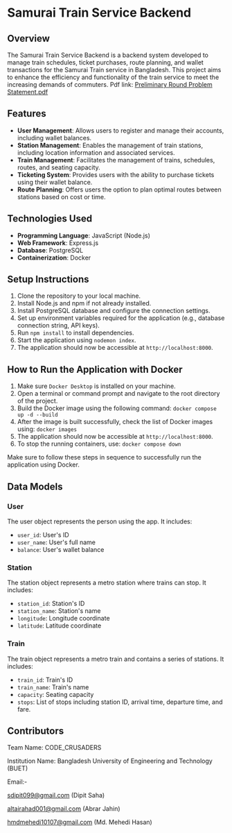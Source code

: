 # Samurai Train Service Backend

## Overview
The Samurai Train Service Backend is a backend system developed to manage train schedules, ticket purchases, route planning, and wallet transactions for the Samurai Train service in Bangladesh. This project aims to enhance the efficiency and functionality of the train service to meet the increasing demands of commuters. Pdf link: 
[ Preliminary Round Problem Statement.pdf](https://github.com/dipit099/Code_Samurai_Preli/files/14231344/Updated.Preliminary.Round.Problem.Statement.pdf)

## Features
- **User Management**: Allows users to register and manage their accounts, including wallet balances.
- **Station Management**: Enables the management of train stations, including location information and associated services.
- **Train Management**: Facilitates the management of trains, schedules, routes, and seating capacity.
- **Ticketing System**: Provides users with the ability to purchase tickets using their wallet balance.
- **Route Planning**: Offers users the option to plan optimal routes between stations based on cost or time.

## Technologies Used
- **Programming Language**: JavaScript (Node.js)
- **Web Framework**: Express.js
- **Database**: PostgreSQL
- **Containerization**: Docker

## Setup Instructions
1. Clone the repository to your local machine.
2. Install Node.js and npm if not already installed.
3. Install PostgreSQL database and configure the connection settings.
4. Set up environment variables required for the application (e.g., database connection string, API keys).
5. Run `npm install` to install dependencies.
7. Start the application using `nodemon index`.
8. The application should now be accessible at `http://localhost:8000`.

## How to Run the Application with Docker

1. Make sure `Docker Desktop` is installed on your machine.
2. Open a terminal or command prompt and navigate to the root directory of the project.
3. Build the Docker image using the following command: `docker compose up -d --build`
4.  After the image is built successfully, check the list of Docker images using: `docker images`
5. The application should now be accessible at `http://localhost:8000`.
6. To stop the running containers, use: `docker compose down`

   
Make sure to follow these steps in sequence to successfully run the application using Docker.

## Data Models

### User

The user object represents the person using the app. It includes:

- `user_id`: User's ID
- `user_name`: User's full name
- `balance`: User's wallet balance

### Station

The station object represents a metro station where trains can stop. It includes:

- `station_id`: Station's ID
- `station_name`: Station's name
- `longitude`: Longitude coordinate
- `latitude`: Latitude coordinate

### Train

The train object represents a metro train and contains a series of stations. It includes:

- `train_id`: Train's ID
- `train_name`: Train's name
- `capacity`: Seating capacity
- `stops`: List of stops including station ID, arrival time, departure time, and fare.


## Contributors

Team Name: CODE_CRUSADERS

Institution Name: Bangladesh University of Engineering and Technology (BUET)

Email:-

sdipit099@gmail.com (Dipit Saha)

altairahad001@gmail.com (Abrar Jahin)

hmdmehedi10107@gmail.com (Md. Mehedi Hasan)






















